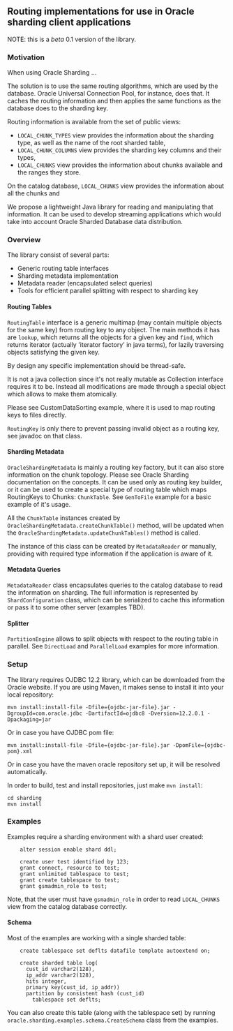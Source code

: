 ## Routing implementations for use in Oracle sharding client applications 

NOTE: this is a *beta* 0.1 version of the library.

### Motivation

When using Oracle Sharding ...

The solution is to use the same routing algorithms, which are used by the database.
Oracle Universal Connection Pool, for instance, does that. It caches the routing information and 
then applies the same functions as the database does to the sharding key.

Routing information is available from the set of public views:
 * `LOCAL_CHUNK_TYPES` view provides the information about the sharding type,
   as well as the name of the root sharded table,
 * `LOCAL_CHUNK_COLUMNS` view provides the sharding key columns and their types,
 * `LOCAL_CHUNKS` view provides the information about chunks available and 
   the ranges they store.

On the catalog database, `LOCAL_CHUNKS` view provides the information about all the chunks and

We propose a lightweight Java library for reading and manipulating that information.
It can be used to develop streaming applications which would take into
account Oracle Sharded Database data distribution.

### Overview

The library consist of several parts:
 * Generic routing table interfaces
 * Sharding metadata implementation
 * Metadata reader (encapsulated select queries)
 * Tools for efficient parallel splitting with respect to sharding key

#### Routing Tables

`RoutingTable` interface is a generic multimap (may contain multiple objects for the same key) 
from routing key to any object. The main methods it has are `lookup`, which returns all
the objects for a given key and `find`, which returns iterator (actually 
'iterator factory' in java terms), for lazily traversing objects satisfying the given key.    

By design any specific implementation should be thread-safe.
 
It is not a java collection since it's not really mutable as Collection interface 
requires it to be. Instead all modifications are made through a special object 
which allows to make them atomically. 

Please see CustomDataSorting example, where it is used to map routing keys to files directly.

`RoutingKey` is only there to prevent passing invalid object as a routing key, 
see javadoc on that class.

#### Sharding Metadata

`OracleShardingMetadata` is mainly a routing key factory, but it can also store 
information on the chunk topology. Please see Oracle Sharding documentation on the concepts.
It can be used only as routing key builder, or it can be used to create a 
special type of routing table which maps RoutingKeys to Chunks: `ChunkTable`. 
See `GenToFile` example for a basic example of it's usage. 

All the `ChunkTable` instances created by `OracleShardingMetadata.createChunkTable()` method,
will be updated when the `OracleShardingMetadata.updateChunkTables()` 
method is called.

The instance of this class can be created by `MetadataReader` or manually,
providing with required type information if the application is aware of it.

#### Metadata Queries

`MetadataReader` class encapsulates queries to the catalog database to read the 
information on sharding. The full information is represented by 
`ShardConfiguration` class, which can be serialized to cache this information
or pass it to some other server (examples TBD).

#### Splitter

`PartitionEngine` allows to split objects with respect to the routing 
table in parallel. See `DirectLoad` and `ParallelLoad` examples for more information.

### Setup

The library requires OJDBC 12.2 library, which can be downloaded from the Oracle website. 
If you are using Maven, it makes sense to install it into your local repository: 

```
mvn install:install-file -Dfile={ojdbc-jar-file}.jar -DgroupId=com.oracle.jdbc -DartifactId=ojdbc8 -Dversion=12.2.0.1 -Dpackaging=jar
```

Or in case you have OJDBC pom file:

```
mvn install:install-file -Dfile={ojdbc-jar-file}.jar -DpomFile={ojdbc-pom}.xml
```

Or in case you have the maven oracle repository set up, it will be resolved automatically.

In order to build, test and install repositories, just make `mvn install`:

```
cd sharding
mvn install
```

### Examples

Examples require a sharding environment with a shard user created:

```
    alter session enable shard ddl;
    
    create user test identified by 123;
    grant connect, resource to test;
    grant unlimited tablespace to test;
    grant create tablespace to test;
    grant gsmadmin_role to test;
```

Note, that the user must have `gsmadmin_role` in order to read
`LOCAL_CHUNKS` view from the catalog database correctly.

#### Schema

Most of the examples are working with a single sharded table:

```
    create tablespace set deflts datafile template autoextend on;

    create sharded table log(
      cust_id varchar2(128),
      ip_addr varchar2(128),
      hits integer,
      primary key(cust_id, ip_addr))
      partition by consistent hash (cust_id) 
        tablespace set deflts;
```

You can also create this table (along with the tablespace set) by running 
`oracle.sharding.examples.schema.CreateSchema` class from the examples.